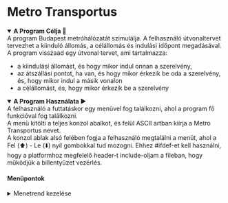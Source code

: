 # Metro Transportus

<details open>
  <summary><strong>A Program Célja 🏁</strong></summary>
A program Budapest metróhálózatát szimulálja. A felhasználó útvonaltervet tervezhet a kiinduló állomás, a célállomás és indulási időpont megadásával. A program visszaad egy útvonal tervet, ami tartalmazza:

* a kiindulási állomást, és hogy mikor indul onnan a szerelvény,
* az átszállási pontot, ha van, és hogy mikor érkezik be oda a szerelvény, és, hogy mikor indul a másik vonalon
* a célállomást, és, hogy mikor érkezik be a szerelvény

</details>

<details open>
  <summary><strong>A Program Használata ▶️</strong></summary>
A felhasználó a futtatáskor egy menüvel fog találkozni, ahol a program fő funkcióval fog találkozni. <br>
A menü kitölti a teljes konzol abalkot, és felül ASCII artban kiírja a Metro Transportus nevet.<br>
A konzol ablak alsó felében fogja a felhasználó megtalálni a menüt, ahol a Fel (⬆️) - Le (⬇️) nyíl gombokkal tud mozogni. Ehhez #ifdef-et kell használni, hogy a platformhoz megfelelő header-t include-oljam a fileban, hogy működjük a billentyűzet vezérlés. <br>

#### Menüpontok

<details>
<summary>Menetrend kezelése</summary>
Ez a menüpont egy sub-menübe visz, ahol két menü jelenhet meg, attól függően, hogy létezik-e a <code>menetrend.txt</code> file. <br>
<li>
    Ha nem létezik, akkor egy <code>Menetrend generálása</code> és egy <code><- Vissza</code> gombbal találkozik a felhasználó. <br>
    A <code>Menetrend generálása</code> gomb legenerálj a menetrendet, a későbbi pontban kifejtett formátumban, a <code>megallok.txt</code> file-ban található megállók felhasználásával. Ennek a file-nak a formátumát is későbbi pontban fejtem ki. <br>
    A <code><- Vissza</code> gomb visszaviszi a felhasználót a főmenübe

</li>
<li>
    Ha létezik, akkor egy <code>Menetrend újragenerálása</code>, egy <code>Menetrend törlése</code> és egy <code><- Vissza</code> gombbal találkozik a felhasználó. <br>
    A <code>Menetrend újragenerálása</code> gomb újra lefuttatja az előző pontban funkciót. <br>
    A <code>Menetrend törlése</code> gomb törli a <code>Menetrend.txt</code> file-t és frissíti a megjelenített opciókat az elöbbi pontban kifejtettekre. <br>
    A <code><- Vissza</code> gomb visszaviszi a felhasználót a főmenübe
</li>

</details>
</details>
